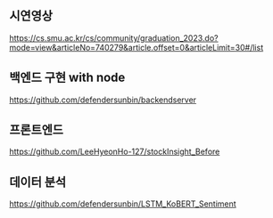 ## 시연영상

https://cs.smu.ac.kr/cs/community/graduation_2023.do?mode=view&articleNo=740279&article.offset=0&articleLimit=30#/list

## 백엔드 구현 with node

https://github.com/defendersunbin/backendserver

## 프론트엔드

https://github.com/LeeHyeonHo-127/stockInsight_Before

## 데이터 분석

https://github.com/defendersunbin/LSTM_KoBERT_Sentiment
